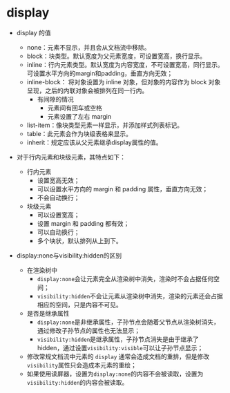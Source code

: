 # display

- display 的值
    - none：元素不显示，并且会从文档流中移除。
    - block：块类型。默认宽度为父元素宽度，可设置宽高，换行显示。
    - inline：行内元素类型。默认宽度为内容宽度，不可设置宽高，同行显示。可设置水平方向的margin和padding，垂直方向无效；
    - inline-block： 将对象设置为 inline 对象，但对象的内容作为 block 对象呈现，之后的内联对象会被排列在同一行内。
        - 有间隙的情况
            - 元素间有回车或空格
            - 元素设置了左右 margin
    - list-item：像块类型元素一样显示，并添加样式列表标记。
    - table：此元素会作为块级表格来显示。
    - inherit：规定应该从父元素继承display属性的值。

- 对于行内元素和块级元素，其特点如下：
    - 行内元素
        - 设置宽高无效；
        - 可以设置水平方向的 margin 和 padding 属性，垂直方向无效；
        - 不会自动换行；
    - 块级元素
        - 可以设置宽高；
        - 设置 margin 和 padding 都有效；
        - 可以自动换行；
        - 多个块状，默认排列从上到下。

- display:none与visibility:hidden的区别
    - 在渲染树中
        - `display:none`会让元素完全从渲染树中消失，渲染时不会占据任何空间；
        - `visibility:hidden`不会让元素从渲染树中消失，渲染的元素还会占据相应的空间，只是内容不可见。
    - 是否是继承属性
        - `display:none`是非继承属性，子孙节点会随着父节点从渲染树消失，通过修改子孙节点的属性也无法显示；
        - `visibility:hidden`是继承属性，子孙节点消失是由于继承了hidden，通过设置`visibility:visible`可以让子孙节点显示；
    - 修改常规文档流中元素的 `display` 通常会造成文档的重排，但是修改`visibility`属性只会造成本元素的重绘；
    - 如果使用读屏器，设置为`display:none`的内容不会被读取，设置为`visibility:hidden`的内容会被读取。
